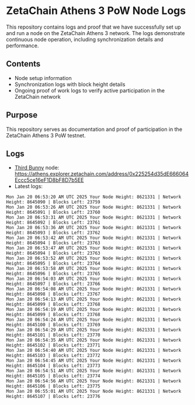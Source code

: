 # ZetaChain Athens 3 PoW Node Logs
This repository contains logs and proof that we have successfully set up and run a node on the ZetaChain Athens 3 network. The logs demonstrate continuous node operation, including synchronization details and performance.

## Contents
- Node setup information
- Synchronization logs with block height details
- Ongoing proof of work logs to verify active participation in the ZetaChain network

## Purpose
This repository serves as documentation and proof of participation in the ZetaChain Athens 3 PoW testnet.

## Logs

- [Third Bunny](https://thirdbunny.xyz/) node: https://athens.explorer.zetachain.com/address/0x225254d35dE666064Eccc5ce16eF1D8bF8D7b5EE
- Latest logs:
```
Mon Jan 20 06:53:20 AM UTC 2025 Your Node Height: 8621331 | Network Height: 8645090 | Blocks Left: 23759
Mon Jan 20 06:53:26 AM UTC 2025 Your Node Height: 8621331 | Network Height: 8645091 | Blocks Left: 23760
Mon Jan 20 06:53:31 AM UTC 2025 Your Node Height: 8621331 | Network Height: 8645092 | Blocks Left: 23761
Mon Jan 20 06:53:36 AM UTC 2025 Your Node Height: 8621331 | Network Height: 8645093 | Blocks Left: 23762
Mon Jan 20 06:53:42 AM UTC 2025 Your Node Height: 8621331 | Network Height: 8645094 | Blocks Left: 23763
Mon Jan 20 06:53:47 AM UTC 2025 Your Node Height: 8621331 | Network Height: 8645094 | Blocks Left: 23763
Mon Jan 20 06:53:52 AM UTC 2025 Your Node Height: 8621331 | Network Height: 8645095 | Blocks Left: 23764
Mon Jan 20 06:53:58 AM UTC 2025 Your Node Height: 8621331 | Network Height: 8645096 | Blocks Left: 23765
Mon Jan 20 06:54:03 AM UTC 2025 Your Node Height: 8621331 | Network Height: 8645097 | Blocks Left: 23766
Mon Jan 20 06:54:08 AM UTC 2025 Your Node Height: 8621331 | Network Height: 8645098 | Blocks Left: 23767
Mon Jan 20 06:54:13 AM UTC 2025 Your Node Height: 8621331 | Network Height: 8645099 | Blocks Left: 23768
Mon Jan 20 06:54:19 AM UTC 2025 Your Node Height: 8621331 | Network Height: 8645099 | Blocks Left: 23768
Mon Jan 20 06:54:24 AM UTC 2025 Your Node Height: 8621331 | Network Height: 8645100 | Blocks Left: 23769
Mon Jan 20 06:54:29 AM UTC 2025 Your Node Height: 8621331 | Network Height: 8645101 | Blocks Left: 23770
Mon Jan 20 06:54:35 AM UTC 2025 Your Node Height: 8621331 | Network Height: 8645102 | Blocks Left: 23771
Mon Jan 20 06:54:40 AM UTC 2025 Your Node Height: 8621331 | Network Height: 8645103 | Blocks Left: 23772
Mon Jan 20 06:54:45 AM UTC 2025 Your Node Height: 8621331 | Network Height: 8645104 | Blocks Left: 23773
Mon Jan 20 06:54:51 AM UTC 2025 Your Node Height: 8621331 | Network Height: 8645105 | Blocks Left: 23774
Mon Jan 20 06:54:56 AM UTC 2025 Your Node Height: 8621331 | Network Height: 8645106 | Blocks Left: 23775
Mon Jan 20 06:55:01 AM UTC 2025 Your Node Height: 8621331 | Network Height: 8645107 | Blocks Left: 23776
```
